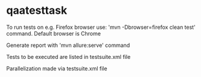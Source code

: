 # qaatesttask

To run tests on e.g. Firefox browser use: 'mvn -Dbrowser=firefox clean test' command. Default browser is Chrome

Generate report with 'mvn allure:serve' command

Tests to be executed are listed in testsuite.xml file

Parallelization made via testsuite.xml file
